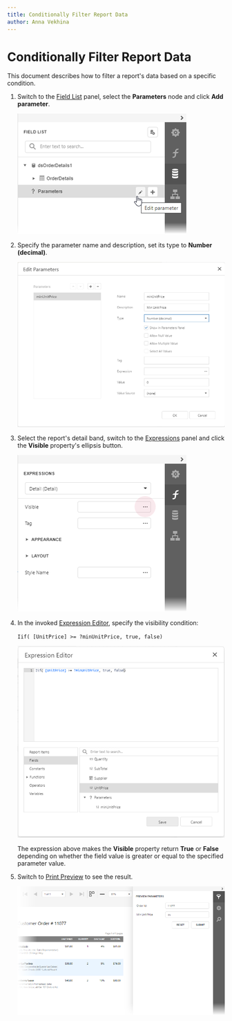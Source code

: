 ```yaml
---
title: Conditionally Filter Report Data
author: Anna Vekhina
---
```

# Conditionally Filter Report Data

This document describes how to filter a report's data based on a specific condition.

1. Switch to the [Field List](../../report-designer-tools/ui-panels/field-list.md) panel, select the **Parameters** node and click **Add parameter**.
	
	![](../../../../images/eurd-web-shaping-filter-add-parameter.png)

2. Specify the parameter name and description, set its type to **Number (decimal)**.
	
	![](../../../../images/eurd-web-shaping-filter-parameter-settings.png)

3. Select the report's detail band, switch to the [Expressions](../../report-designer-tools/ui-panels/expressions-panel.md) panel and click the **Visible** property's ellipsis button. 

	![](../../../../images/eurd-web-shaping-formatting-rule-visiblity-expression.png)

4. In the invoked [Expression Editor](../../report-designer-tools/expression-editor.md), specify the visibility condition:

	`Iif( [UnitPrice] >= ?minUnitPrice, true, false)`
	
	![](../../../../images/eurd-web-shaping-formatting-rule-filter-condition.png)
	
	The expression above makes the **Visible** property return **True** or **False** depending on whether the field value is greater or equal to the specified parameter value.

5. Switch to [Print Preview](../../preview-print-and-export-reports.md) to see the result. 

	![](../../../../images/eurd-web-shaping-filter-result.png)